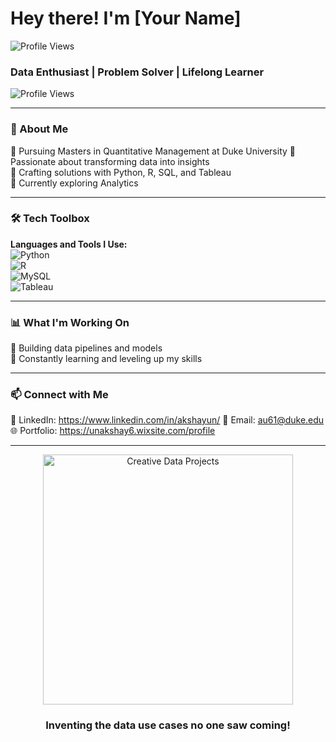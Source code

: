 # Hey there! I'm [Your Name]   

![Profile Views](https://komarev.com/ghpvc/?username=AkshayUN&color=blue)

### Data Enthusiast | Problem Solver | Lifelong Learner  

![Profile Views](https://komarev.com/ghpvc/?username=your-username&color=blue)

---

### 🚀 About Me  
🔹 Pursuing Masters in Quantitative Management at Duke University 
🔹 Passionate about transforming data into insights  
🔹 Crafting solutions with Python, R, SQL, and Tableau  
🔹 Currently exploring Analytics

---

### 🛠️ Tech Toolbox  
**Languages and Tools I Use:**  
![Python](https://cdn.jsdelivr.net/gh/devicons/devicon/icons/python/python-original.svg)  
![R](https://cdn.jsdelivr.net/gh/devicons/devicon/icons/r/r-original.svg)  
![MySQL](https://cdn.jsdelivr.net/gh/devicons/devicon/icons/mysql/mysql-original.svg)  
![Tableau](https://cdn.jsdelivr.net/gh/devicons/devicon/icons/tableau/tableau-original.svg)  

---

### 📊 What I'm Working On  
🔸 Building data pipelines and models  
🔸 Constantly learning and leveling up my skills  

---

### 📫 Connect with Me  
💼 LinkedIn: https://www.linkedin.com/in/akshayun/
📧 Email: au61@duke.edu 
🌐 Portfolio: https://unakshay6.wixsite.com/profile 

---

<div align="center">
  <img src="path/to/image.png" alt="Creative Data Projects" width="400"/>
  <h3>Inventing the data use cases no one saw coming!</h3>
</div>
